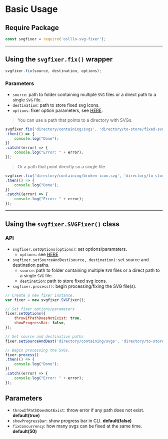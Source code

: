 # Basic Usage

## Require Package

```js
const svgfixer = require('oslllo-svg-fixer');
```

---

## Using the `svgfixer.fix()` wrapper

```js
svgfixer.fix(source, destination, options);
```

### Parameters

- `source`: path to folder containing multiple `SVG` files or a direct path to a single `SVG` file.
- `destination`: path to store fixed svg icons.
- `options`: fixer option parameters, see [HERE](#parameters).

> You can use a path that points to a directory with SVGs.

```js
svgfixer.fix('directory/containing/svgs', 'directory/to-store/fixed-svgs')
.then(() => {
    console.log("Done");
})
.catch((error) => {
    console.log("Error: " + error);
});
```

> Or a path that point directly so a single file.

```js
svgfixer.fix('directory/containing/broken-icon.svg', 'directory/to-store/fixed-svgs')
.then(() => {
    console.log("Done");
})
.catch((error) => {
    console.log("Error: " + error);
});
```

---

## Using the `svgfixer.SVGFixer()` class

### API

- `svgfixer.setOptions(options)`: set options/paramaters.
    - `options`: see [HERE](#parameters)
- `svgfixer.setSourceAndDest(source, destination)`: set source and destination paths.
    - `source`: path to folder containing multiple `SVG` files or a direct path to a single `SVG` file.
    - `destination`: path to store fixed svg icons.
- `svgfixer.process()`: begin processing/fixing the SVG file(s).

```js
// Create a new fixer instance.
var fixer = new svgfixer.SVGFixer();

// Set fixer options/parameters
fixer.setOptions({
    throwIfPathDoesNotExist: true,
    showProgressBar: false,
});

// Set source and destination paths
fixer.setSourceAndDest('directory/containing/svgs', 'directory/to-store/fixed-svgs');

// Begin processing the SVGs.
fixer.process()
.then(() => {
    console.log("Done");
})
.catch((error) => {
    console.log("Error: " + error);
});
```

## Parameters

- `throwIfPathDoesNotExist`: throw error if any path does not exist. **default(true)**
- `showProgressBar`: show progress bar in CLI. **default(false)**
- `fixConcurrency`: how many svgs can be fixed at the same time. **default(50)**